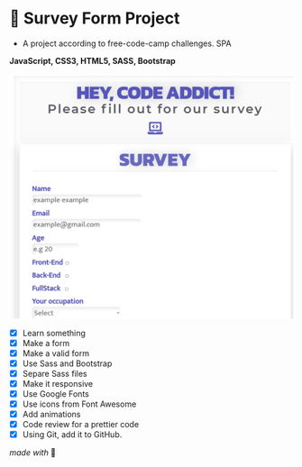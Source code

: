 # :pencil: Survey Form Project

- A project according to free-code-camp challenges. SPA

**JavaScript, CSS3, HTML5, SASS, Bootstrap**

![screenshot-project](/src/images/screenshot.png)

- [x] Learn something
- [x] Make a form
- [x] Make a valid form
- [x] Use Sass and Bootstrap
- [x] Separe Sass files
- [x] Make it responsive
- [x] Use Google Fonts
- [x] Use icons from Font Awesome
- [x] Add animations
- [x] Code review for a prettier code
- [x] Using Git, add it to GitHub.

*made with* :purple_heart:
